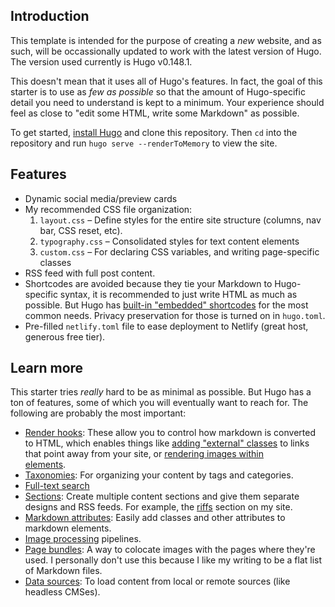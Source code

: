 
## Introduction
This template is intended for the purpose of creating a *new* website, and as such, will be occassionally updated to work with the latest version of Hugo. The version used currently is Hugo v0.148.1.

This doesn't mean that it uses all of Hugo's features. In fact, the goal of this starter is to use as *few as possible* so that the amount of Hugo-specific detail you need to understand is kept to a minimum. Your experience should feel as close to "edit some HTML, write some Markdown" as possible.

To get started, [install Hugo](https://gohugo.io/installation/) and clone this repository. Then `cd` into the repository and run `hugo serve --renderToMemory` to view the site.

## Features
- Dynamic social media/preview cards
- My recommended CSS file organization:
  1. `layout.css` – Define styles for the entire site structure (columns, nav bar, CSS reset, etc).
  2. `typography.css` – Consolidated styles for text content elements
  3. `custom.css` – For declaring CSS variables, and writing page-specific classes
- RSS feed with full post content.
- Shortcodes are avoided because they tie your Markdown to Hugo-specific syntax, it is recommended to just write HTML as much as possible. But Hugo has [built-in "embedded" shortcodes](https://gohugo.io/content-management/shortcodes/#embedded) for the most common needs. Privacy preservation for those is turned on in `hugo.toml`.
- Pre-filled `netlify.toml` file to ease deployment to Netlify (great host, generous free tier).

## Learn more
This starter tries *really* hard to be as minimal as possible. But Hugo has a ton of features, some of which you will eventually want to reach for. The following are probably the most important:
- [Render hooks](https://gohugo.io/content-management/markdown-attributes/): These allow you to control how markdown is converted to HTML, which enables things like [adding "external" classes](https://gohugo.io/render-hooks/links/) to links that point away from your site, or [rendering images within <figcaption> elements](https://gohugo.io/render-hooks/images/).
- [Taxonomies](https://gohugo.io/content-management/taxonomies/): For organizing your content by tags and categories.
- [Full-text search](https://gist.github.com/cmod/5410eae147e4318164258742dd053993)
- [Sections](https://gohugo.io/content-management/sections/): Create multiple content sections and give them separate designs and RSS feeds. For example, the [riffs](https://joodaloop.com/riffs) section on my site.
- [Markdown attributes](https://gohugo.io/content-management/markdown-attributes/): Easily add classes and other attributes to markdown elements.
- [Image processing](https://gohugo.io/content-management/image-processing/) pipelines.
- [Page bundles](https://gohugo.io/content-management/page-bundles/): A way to colocate images with the pages where they're used. I personally don't use this because I like my writing to be a flat list of Markdown files.
- [Data sources](https://gohugo.io/content-management/data-sources/): To load content from local or remote sources (like headless CMSes).

